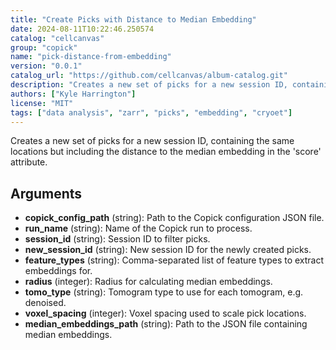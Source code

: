 ```yaml
---
title: "Create Picks with Distance to Median Embedding"
date: 2024-08-11T10:22:46.250574
catalog: "cellcanvas"
group: "copick"
name: "pick-distance-from-embedding"
version: "0.0.1"
catalog_url: "https://github.com/cellcanvas/album-catalog.git"
description: "Creates a new set of picks for a new session ID, containing the same locations but including the distance to the median embedding in the 'score' attribute."
authors: ["Kyle Harrington"]
license: "MIT"
tags: ["data analysis", "zarr", "picks", "embedding", "cryoet"]
---
```


Creates a new set of picks for a new session ID, containing the same locations but including the distance to the median embedding in the 'score' attribute.

## Arguments

- **copick_config_path** (string): Path to the Copick configuration JSON file.
- **run_name** (string): Name of the Copick run to process.
- **session_id** (string): Session ID to filter picks.
- **new_session_id** (string): New session ID for the newly created picks.
- **feature_types** (string): Comma-separated list of feature types to extract embeddings for.
- **radius** (integer): Radius for calculating median embeddings.
- **tomo_type** (string): Tomogram type to use for each tomogram, e.g. denoised.
- **voxel_spacing** (integer): Voxel spacing used to scale pick locations.
- **median_embeddings_path** (string): Path to the JSON file containing median embeddings.

